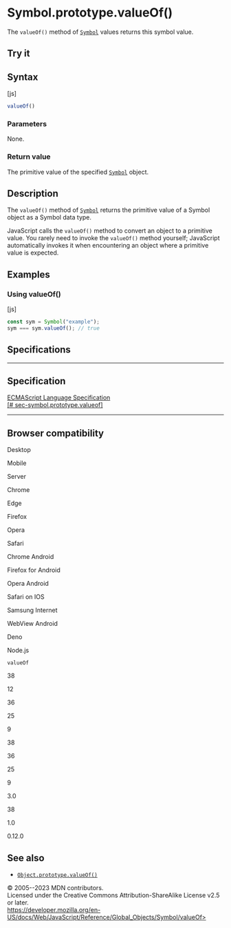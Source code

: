 Symbol.prototype.valueOf()
==========================

 
The `valueOf()` method of [`Symbol`](../symbol) values returns this
symbol value.


 
Try it 
------

 



 
Syntax
------

 
 
 
[js]


```js
valueOf()
```




 
### Parameters

 
None.



 
### Return value 

 
The primitive value of the specified [`Symbol`](../symbol) object.



 
Description
-----------

 
The `valueOf()` method of [`Symbol`](../symbol) returns the primitive
value of a Symbol object as a Symbol data type.

JavaScript calls the `valueOf()` method to convert an object to a
primitive value. You rarely need to invoke the `valueOf()` method
yourself; JavaScript automatically invokes it when encountering an
object where a primitive value is expected.



 
Examples
--------


 
### Using valueOf() 

 
 
 
[js]


```js
const sym = Symbol("example");
sym === sym.valueOf(); // true
```




Specifications
--------------

 
  ---------------------------------------------------------------------------------------------------------------------------------
  Specification
  ---------------------------------------------------------------------------------------------------------------------------------
  [ECMAScript Language Specification\
  [\#
  sec-symbol.prototype.valueof]](https://tc39.es/ecma262/multipage/fundamental-objects.html#sec-symbol.prototype.valueof)

  ---------------------------------------------------------------------------------------------------------------------------------


Browser compatibility 
---------------------

 


Desktop

Mobile

Server

Chrome

Edge

Firefox

Opera

Safari

Chrome Android

Firefox for Android

Opera Android

Safari on IOS

Samsung Internet

WebView Android

Deno

Node.js

`valueOf`

38

12

36

25

9

38

36

25

9

3.0

38

1.0

0.12.0

 
See also 
--------

 
-   [`Object.prototype.valueOf()`](../object/valueof)



 
© 2005--2023 MDN contributors.\
Licensed under the Creative Commons Attribution-ShareAlike License v2.5
or later.\
https://developer.mozilla.org/en-US/docs/Web/JavaScript/Reference/Global_Objects/Symbol/valueOf>

